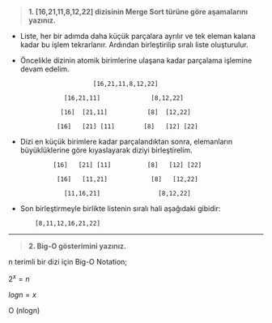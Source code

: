  >**1. [16,21,11,8,12,22]  dizisinin Merge Sort türüne göre aşamalarını yazınız.**
- Liste, her bir adımda daha küçük parçalara ayrılır ve tek eleman kalana kadar bu işlem tekrarlanır. Ardından birleştirilip sıralı liste oluşturulur.
- Öncelikle dizinin atomik birimlerine ulaşana kadar parçalama işlemine devam edelim.
  
                          [16,21,11,8,12,22]
 
                  [16,21,11]              [8,12,22]      

                 [16]  [21,11]           [8]  [12,22]

                [16]   [21] [11]        [8]   [12] [22]

* Dizi en küçük birimlere kadar parçalandıktan sonra, elemanların büyüklüklerine göre kıyaslayarak diziyi birleştirelim.

               [16]   [21] [11]          [8]   [12] [22]

                [16]   [11,21]            [8]   [12,22]    

                  [11,16,21]                [8,12,22]
* Son birleştirmeyle birlikte listenin sıralı hali aşağıdaki gibidir:   
  
          [8,11,12,16,21,22]
---

> **2. Big-O gösterimini yazınız.**

n terimli bir dizi için Big-O Notation;
 
$2^x=n$ 

$logn=x$

O (nlogn)

